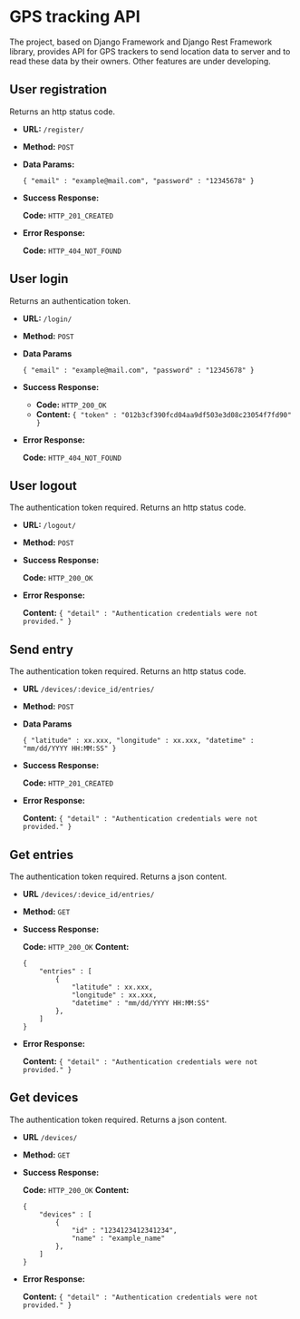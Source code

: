 # GPS tracking API

The project, based on Django Framework and Django Rest Framework library, provides API for GPS trackers to send location data to server and to read these data by their owners. Other features are under developing.

**User registration**
----
  Returns an http status code.

* **URL:** `/register/`

* **Method:** `POST`
  
* **Data Params:**

  `{ "email" : "example@mail.com", "password" : "12345678" }`

* **Success Response:**

  **Code:** `HTTP_201_CREATED`
 
* **Error Response:**

  **Code:** `HTTP_404_NOT_FOUND`

**User login**
----
  Returns an authentication token.

* **URL:** `/login/`

* **Method:** `POST`
  
* **Data Params**

  `{ "email" : "example@mail.com", "password" : "12345678" }`

* **Success Response:**

  * **Code:** `HTTP_200_OK`<br />
  * **Content:** `{ "token" : "012b3cf390fcd04aa9df503e3d08c23054f7fd90" }`
 
* **Error Response:**

  **Code:** `HTTP_404_NOT_FOUND`

**User logout**
----
  The authentication token required. Returns an http status code.

* **URL:** `/logout/`

* **Method:** `POST`
  
* **Success Response:**

  **Code:** `HTTP_200_OK`
 
* **Error Response:**

  **Content:** `{ "detail" : "Authentication credentials were not provided." }`

**Send entry**
----
  The authentication token required. Returns an http status code.

* **URL** `/devices/:device_id/entries/`

* **Method:** `POST`
  
* **Data Params**

  `{ "latitude" : xx.xxx, "longitude" : xx.xxx, "datetime" : "mm/dd/YYYY HH:MM:SS" }`

* **Success Response:**

  **Code:** `HTTP_201_CREATED`
 
* **Error Response:**

  **Content:** `{ "detail" : "Authentication credentials were not provided." }`
  
**Get entries**
----
  The authentication token required. Returns a json content.

* **URL** `/devices/:device_id/entries/`

* **Method:** `GET`

* **Success Response:**

  **Code:** `HTTP_200_OK`
  **Content:** 
  
  ```
  { 
      "entries" : [ 
          { 
              "latitude" : xx.xxx, 
              "longitude" : xx.xxx, 
              "datetime" : "mm/dd/YYYY HH:MM:SS" 
          }, 
      ]
  }
  ```
 
* **Error Response:**

  **Content:** `{ "detail" : "Authentication credentials were not provided." }`
  
**Get devices**
----
  The authentication token required. Returns a json content.

* **URL** `/devices/`

* **Method:** `GET`

* **Success Response:**

  **Code:** `HTTP_200_OK`
  **Content:** 
  
  ```
  { 
      "devices" : [ 
          { 
              "id" : "1234123412341234", 
              "name" : "example_name"
          }, 
      ]
  }
  ```
 
* **Error Response:**

  **Content:** `{ "detail" : "Authentication credentials were not provided." }`
